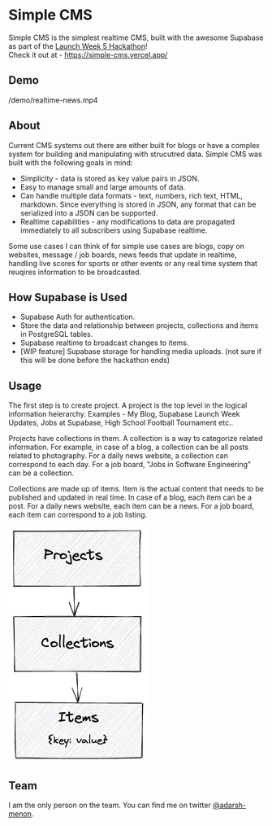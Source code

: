# Simple CMS

Simple CMS is the simplest realtime CMS, built with the awesome Supabase as part of the [Launch Week 5 Hackathon](https://www.madewithsupabase.com/launch-week-5)!  
Check it out at - https://simple-cms.vercel.app/

## Demo

/demo/realtime-news.mp4

## About

Current CMS systems out there are either built for blogs or have a complex system for building and manipulating with strucutred data. Simple CMS was built with the following goals in mind:

- Simplicity - data is stored as key value pairs in JSON.
- Easy to manage small and large amounts of data.
- Can handle multiple data formats - text, numbers, rich text, HTML, markdown. Since everything is stored in JSON, any format that can be serialized into a JSON can be supported.
- Realtime capabilities - any modifications to data are propagated immediately to all subscribers using Supabase realtime.

Some use cases I can think of for simple use cases are blogs, copy on websites, message / job boards, news feeds that update in realtime, handling live scores for sports or other events or any real time system that reuqires information to be broadcasted.

## How Supabase is Used

- Supabase Auth for authentication.
- Store the data and relationship between projects, collections and items in PostgreSQL tables.
- Supabase realtime to broadcast changes to items.
- [WIP feature] Supabase storage for handling media uploads. (not sure if this will be done before the hackathon ends)

## Usage

The first step is to create project. A project is the top level in the logical information heierarchy. Examples - My Blog, Supabase Launch Week Updates, Jobs at Supabase, High School Football Tournament etc..

Projects have collections in them. A collection is a way to categorize related information. For example, in case of a blog, a collection can be all posts related to photography. For a daily news website, a collection can correspond to each day. For a job board, "Jobs in Software Engineering" can be a collection.

Collections are made up of items. Item is the actual content that needs to be published and updated in real time. In case of a blog, each item can be a post. For a daily news website, each item can be a news. For a job board, each item can correspond to a job listing.

![Hierarchy of information](/demo/hierarchy.png)

## Team

I am the only person on the team. You can find me on twitter [@adarsh-menon](https://twitter.com/adarsh_menon_).

